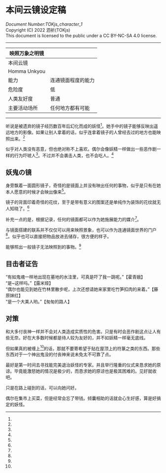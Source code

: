 # 本间云镜设定稿
*Document Number:TOKjs_character_1*<br>
Copyright (C) 2022 泗祈(TOKjs)<br>
This document is licensed to the public under a CC BY-NC-SA 4.0 license.<br>
***
|映照万象之明镜||
|-|-|
|本间云镜||
|Homma Unkyou||
|能力|连通镜面程度的能力|
|危险度|低|
|人类友好度|普通|
|主要活动场所|任何地方都有可能|
***
听说是被遗弃的镜子经历数百年后幻化而成的妖怪[^1]。她手中的镜子能够反映出遥远地方的影像。如果让别人拿着的话，似乎连拿着镜子的人曾经去过的地方也能映照出来。[^2]<br>

似乎对人类没有恶意，但也绝对称不上喜欢。偶尔会像妖精一样做出一些恶作剧一样的行为吓唬人[^3]。不过并不会袭击人类，也不会吃人。[^4]<br>
## 妖鬼の镜
身旁飘着一面圆形镜子，奇怪的是镜面上并没有映出任何的事物，似乎是只有在她本人愿意的时候才会映出像来[^5]。<br>

镜子的背面印着奇怪的花纹，至于是带有意义的图案还是单纯作为装饰的花纹就无人知晓了。[^6]<br>

补充一点的是，根据记录，任何的镜面都可以作为她施展能力的媒介[^7]。<br>

与镜面搭建的联系并不仅仅可以用来映照景象，也可以作为连通镜面世界的门户[^8]。似乎也可以直接把物品放进去储存，很方便的样子。<br>

能够照出一般镜子无法映照到的事物。[^9]<br>
## 目击者证告
“有如鬼魂一样地出现在墓地的水洼里，可真是吓了我一跳呢。”【霍青娥】<br>
“是~这样吗。”【露米娅】<br>
“偶尔也能见到她在竹林里散步呢，上次还想请她来家里吃竹笋扣肉的来着。”【藤原妹红】<br>
“是一个大美人哟。”【匆匆的路人】<br>
## 对策
和大多付丧神一样并不会对人类造成实质性的危害。只是有时会恶作剧这点让人有些无奈。好在大多数时候都是待人较为友好的，并不如妖精一样毫无底线。<br>

但如果真的被缠上[^10]的话，那就不要寄希望于贴在屋顶上的符篆之类的东西。那些东西对于一个神出鬼没的付丧神来说未免太不可靠了点。<br>

最好是第一时间去寻找能完美退治妖怪的专家。并且举行隆重的仪式来恳求她的原谅。毕竟能激怒她的情况是极少的，而恳求她的原谅也是极其困难的。见好就收吧。<br>

只是在路上碰到的话，可以向她问好。<br>

偶尔在集市上买菜，但是经常会忘了带钱。倾囊相助的话就会心生好感，算是好搞定的妖怪。<br>

[^1]:
[^2]:
[^3]:
[^4]:
[^5]:
[^6]:
[^7]:
[^8]:
[^9]:
[^10]: